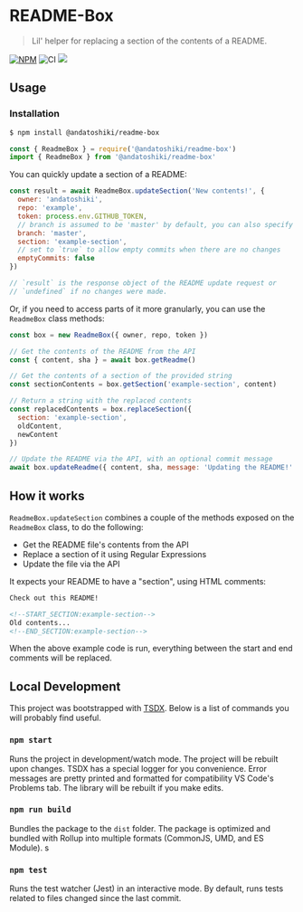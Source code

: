 # README-Box
> Lil' helper for replacing a section of the contents of a README.

<a href="https://npmjs.com/package/@andatoshiki/readme-box"><img src="https://badgen.net/npm/v/readme-box" alt="NPM"></a> <img alt="CI" src="https://github.com/andatoshiki/readme-box/workflows/CI/badge.svg" /> <a href="https://codecov.io/gh/andatoshiki/readme-box/"><a href="https://codecov.io/gh/andatoshiki/readme-box" > 
 <img src="https://github.com/andatoshiki/readme-box/actions/workflows/ci.yml/badge.svg"/> 
 </a>

## Usage

### Installation

```sh
$ npm install @andatoshiki/readme-box
```

```js
const { ReadmeBox } = require('@andatoshiki/readme-box')
import { ReadmeBox } from '@andatoshiki/readme-box'
```

You can quickly update a section of a README:

```js
const result = await ReadmeBox.updateSection('New contents!', {
  owner: 'andatoshiki',
  repo: 'example',
  token: process.env.GITHUB_TOKEN,
  // branch is assumed to be 'master' by default, you can also specify `branch: 'master'`
  branch: 'master',
  section: 'example-section',
  // set to `true` to allow empty commits when there are no changes
  emptyCommits: false
})

// `result` is the response object of the README update request or
// `undefined` if no changes were made.
```

Or, if you need to access parts of it more granularly, you can use the `ReadmeBox` class methods:

```js
const box = new ReadmeBox({ owner, repo, token })

// Get the contents of the README from the API
const { content, sha } = await box.getReadme()

// Get the contents of a section of the provided string
const sectionContents = box.getSection('example-section', content)

// Return a string with the replaced contents
const replacedContents = box.replaceSection({
  section: 'example-section',
  oldContent,
  newContent
})

// Update the README via the API, with an optional commit message
await box.updateReadme({ content, sha, message: 'Updating the README!' })
```

## How it works

`ReadmeBox.updateSection` combines a couple of the methods exposed on the `ReadmeBox` class, to do the following:

- Get the README file's contents from the API
- Replace a section of it using Regular Expressions
- Update the file via the API

It expects your README to have a "section", using HTML comments:

```html
Check out this README!

<!--START_SECTION:example-section-->
Old contents...
<!--END_SECTION:example-section-->
```

When the above example code is run, everything between the start and end comments will be replaced.

## Local Development

This project was bootstrapped with [TSDX](https://github.com/jaredpalmer/tsdx). Below is a list of commands you will probably find useful.

### `npm start`

Runs the project in development/watch mode. The project will be rebuilt upon changes. TSDX has a special logger for you convenience. Error messages are pretty printed and formatted for compatibility VS Code's Problems tab. The library will be rebuilt if you make edits.

### `npm run build`

Bundles the package to the `dist` folder.
The package is optimized and bundled with Rollup into multiple formats (CommonJS, UMD, and ES Module).
s

### `npm test`

Runs the test watcher (Jest) in an interactive mode.
By default, runs tests related to files changed since the last commit.
